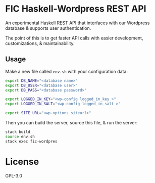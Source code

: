 # FIC Haskell-Wordpress REST API

An experimental Haskell REST API that interfaces with our Wordpress database &
supports user authentication.

The point of this is to get faster API calls with easier development,
customizations, & maintainability.

## Usage

Make a new file called `env.sh` with your configuration data:

```sh
export DB_NAME="<database name>"
export DB_USER="<database user>"
export DB_PASS="<database password>"

export LOGGED_IN_KEY="<wp-config logged_in_key >"
export LOGGED_IN_SALT="<wp-config logged_in_salt >"

export SITE_URL="<wp-options siteurl>"
```

Then you can build the server, source this file, & run the server:

```sh
stack build
source env.sh
stack exec fic-wordpres
```


# License

GPL-3.0
